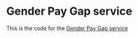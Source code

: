 # Gender Pay Gap service

This is the code for the [Gender Pay Gap service](https://gender-pay-gap.service.gov.uk)

